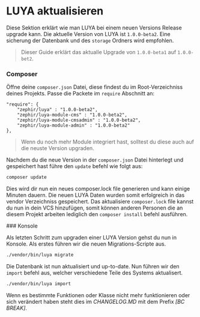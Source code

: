 LUYA aktualisieren
==================

Diese Sektion erklärt wie man LUYA bei einem neuen Versions Release upgrade kann. Die aktuelle Version von LUYA ist `1.0.0-beta2`. Eine sicherung der Datenbank und des `storage` Ordners wird empfohlen.

> Dieser Guide erklärt das aktualle Upgrade von `1.0.0-beta1` auf `1.0.0-bet2`.

### Composer

Öffne deine `composer.json` Datei, diese findest du im Root-Verzeichniss deines Projekts. Passe die Packete im `require` Abschnitt an:

```
"require": {
    "zephir/luya" : "1.0.0-beta2",
    "zephir/luya-module-cms" : "1.0.0-beta2",
    "zephir/luya-module-cmsadmin" : "1.0.0-beta2",
    "zephir/luya-module-admin" : "1.0.0-beta2"
},
```

> Wenn du noch mehr Module integriert hast, solltest du diese auch auf die neuste Version upgraden.

Nachdem du die neue Version in der `composer.json` Datei hinterlegt und gespeichert hast führe den `update` befehl wie folgt aus:

```sh
composer update
```

Dies wird dir nun ein neues composer.lock file generieren und kann einige Minuten dauern. Die neuen LUYA Daten wurden somit erfolgreich in das vendor Verzeichniss gespeichert. Das aktualisiere `composer.lock` file kannst du nun in dein VCS hinzufügen, somit können anderen Personen die an diesem Projekt arbeiten lediglich den `composer install` befehl ausführen.

### Konsole

Als letzten Schritt zum upgraden einer LUYA Version gehst du nun in Konsole. Als erstes führen wir die neuen Migrations-Scripte aus.

```sh
./vendor/bin/luya migrate
```

Die Datenbank ist nun aktualisiert und up-to-date. Nun führen wir den `import` befehl aus, welcher verschiedene Teile des Systems aktualisert.

```sh
./vendor/bin/luya import
```

Wenn es bestimmte Funktionen oder Klasse nicht mehr funktionieren oder sich verändert haben steht dies im *CHANGELOG.MD* mit dem Prefix *[BC BREAK]*.

